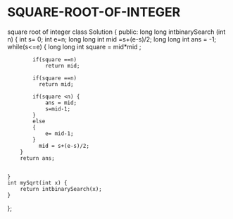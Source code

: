 # SQUARE-ROOT-OF-INTEGER
square root of integer 
class Solution {
public:
    long long intbinarySearch (int n) {
        int s= 0;
        int e=n;
        long long int mid =s+(e-s)/2;
        long long int ans = -1;
        while(s<=e) {
           long long int square = mid*mid ;
            
            if(square ==n)
                return mid;
            
            if(square ==n)
              return mid;
              
            if(square <n) {
                ans = mid;
                s=mid-1;
            } 
            else
            {
                e= mid-1;
            }
              mid = s+(e-s)/2;
        }
        return ans;
        
        
    }
    int mySqrt(int x) {
        return intbinarySearch(x);
    }
};
